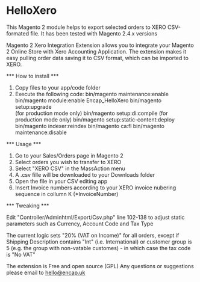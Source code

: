 # HelloXero
This Magento 2 module helps to export selected orders to XERO CSV-formated file. It has been tested with Magento 2.4.x versions

Magento 2 Xero Integration Extension allows you to integrate your Magento 2 Online Store with Xero Accounting Application. The extension makes it easy pulling order data saving it to CSV format, which can be imported to XERO.


*** How to install ***

1. Copy files to your app/code folder
2. Execute the following code:
bin/magento maintenance:enable
bin/magento module:enable Encap_HelloXero
bin/magento setup:upgrade   
(for production mode only) bin/magento setup:di:compile 
(for production mode only) bin/magento setup:static-content:deploy 
bin/magento indexer:reindex
bin/magento ca:fl
bin/magento maintenance:disable

*** Usage ***

1. Go to your Sales/Orders page in Magento 2
2. Select orders you wish to transfer to XERO
3. Select "XERO CSV" in the MassAction menu 
4. A .csv fille will be downloaded to your Downloads folder
5. Open the file in your CSV editing app
6. Insert Invoice numbers according to your XERO invoice nubering sequence in collumn K (*InvoiceNumber)

*** Tweaking ***

Edit "Controller/Adminhtml/Export/Csv.php" line 102-138 to adjust static parameters such as Currency, Account Code and Tax Type

The current logic sets "20% (VAT on Income)" for all orders, except if Shipping Description contains "Int" (i.e. International) or customer group is 5 (e.g. the group with non-vatable customes) - in which case the tax code is "No VAT" 

The extension is Free and open source (GPL)
Any questions or suggestions please email to hello@encap.uk
